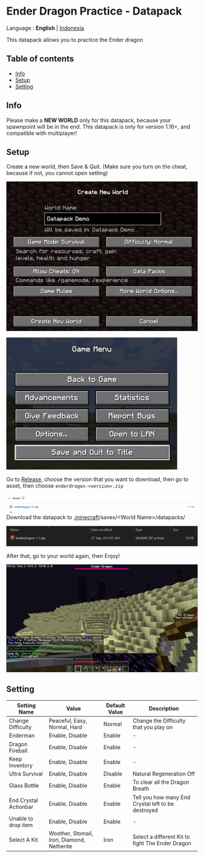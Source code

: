 # Ender Dragon Practice - Datapack

Language : **English** | [Indonesia](README-id.md "Indonesia")

This datapack allows you to practice the Ender dragon

## Table of contents

-   [Info](#info)
-   [Setup](#setup)
-   [Setting](#Setting)

## Info

Please make a **NEW WORLD** only for this datapack, because your spawnpoint will be in the end. This datapack is only for version 1.16+, and compatible with multiplayer!

## Setup

Create a new world, then Save & Quit. (Make sure you turn on the cheat, because if not, you cannot open setting)

![Create New World](image/createNewWorld.jpg)

![Save & Quit](image/saveAndQuit.jpg)

Go to [Release](https://github.com/barraIhsan/enderdragon/releases/ "Go to Release"), choose the version that you want to download, then go to asset, then choose `enderdragon-<version>.zip`

![Asset Download File](image/assetDownload.jpg)
Download the datapack to [.minecraft](https://minecraft.gamepedia.com/.minecraft "Locate your .minecraft folder")/saves/\<World Name>\/datapacks/

![Datapack Installed](image/datapackInstalled.jpg)

After that, go to your world again, then Enjoy!

![Play Screen](image/playScreen.jpg)

## Setting

| Setting Name          | Value                                      | Default Value | Description                                        |
| --------------------- | ------------------------------------------ | ------------- | -------------------------------------------------- |
| Change Difficulty     | Peaceful, Easy, Normal, Hard               | Normal        | Change the Difficulty that you play on             |
| Enderman              | Enable, Disable                            | Enable        | -                                                  |
| Dragon Fireball       | Enable, Disable                            | Enable        | -                                                  |
| Keep Inventory        | Enable, Disable                            | Enable        | -                                                  |
| Ultra Survival        | Enable, Disable                            | Disable       | Natural Regeneration Off                           |
| Glass Bottle          | Enable, Disable                            | Enable        | To clear all the Dragon Breath                     |
| End Crystal Actionbar | Enable, Disable                            | Enable        | Tell you how many End Crystal left to be destroyed |
| Unable to drop item   | Enable, Disable                            | Enable        | -                                                  |
| Select A Kit          | Woother, Stomail, Iron, Diamond, Netherite | Iron          | Select a different Kit to fight The Ender Dragon   |
